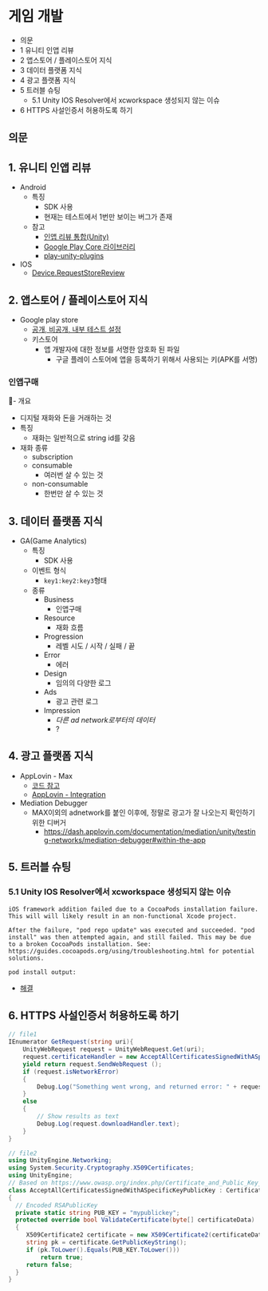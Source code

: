 # 게임 개발

- 의문
- 1 유니티 인앱 리뷰
- 2 앱스토어 / 플레이스토어 지식
- 3 데이터 플랫폼 지식
- 4 광고 플랫폼 지식
- 5 트러블 슈팅
  - 5.1 Unity IOS Resolver에서 xcworkspace 생성되지 않는 이슈
- 6 HTTPS 사설인증서 허용하도록 하기

## 의문

## 1. 유니티 인앱 리뷰

- Android
  - 특징
    - SDK 사용
    - 현재는 테스트에서 1번만 보이는 버그가 존재
  - 참고
    - [인앱 리뷰 통합(Unity)](https://developer.android.com/guide/playcore/in-app-review/unity?hl=ko)
    - [Google Play Core 라이브러리](https://developer.android.com/guide/playcore?hl=ko#unity)
    - [play-unity-plugins](https://github.com/google/play-unity-plugins/releases)
- IOS
  - [Device.RequestStoreReview](https://docs.unity3d.com/ScriptReference/iOS.Device.RequestStoreReview.html)

## 2. 앱스토어 / 플레이스토어 지식

- Google play store
  - [공개, 비공개, 내부 테스트 설정](https://support.google.com/googleplay/android-developer/answer/9845334?hl=ko)
  - 키스토어
    - 앱 개발자에 대한 정보를 서명한 암호화 된 파일
      - 구글 플레이 스토어에 앱을 등록하기 위해서 사용되는 키(APK를 서명)

### 인앱구매

- 개요
  - 디지털 재화와 돈을 거래하는 것
- 특징
  - 재화는 일반적으로 string id를 갖음
- 재화 종류
  - subscription
  - consumable
    - 여러번 살 수 있는 것
  - non-consumable
    - 한번만 살 수 있는 것

## 3. 데이터 플랫폼 지식

- GA(Game Analytics)
  - 특징
    - SDK 사용
  - 이벤트 형식
    - `key1:key2:key3`형태
  - 종류
    - Business
      - 인앱구매
    - Resource
      - 재화 흐름
    - Progression
      - 레벨 시도 / 시작 / 실패 / 끝
    - Error
      - 에러
    - Design
      - 임의의 다양한 로그
    - Ads
      - 광고 관련 로그
    - Impression
      - *다른 ad network로부터의 데이터*
      - ?

## 4. 광고 플랫폼 지식

- AppLovin - Max
  - [코드 참고](https://github.com/AppLovin/AppLovin-MAX-Unity-Plugin/blob/master/DemoApp/Assets/Scripts/HomeScreen.cs)
  - [AppLovin - Integration](https://dash.applovin.com/documentation/mediation/unity/getting-started/integration)
- Mediation Debugger
  - MAX이외의 adnetwork를 붙인 이후에, 정말로 광고가 잘 나오는지 확인하기 위한 디버거
    - https://dash.applovin.com/documentation/mediation/unity/testing-networks/mediation-debugger#within-the-app

## 5. 트러블 슈팅

### 5.1 Unity IOS Resolver에서 xcworkspace 생성되지 않는 이슈

```
iOS framework addition failed due to a CocoaPods installation failure. This will will likely result in an non-functional Xcode project.

After the failure, "pod repo update" was executed and succeeded. "pod install" was then attempted again, and still failed. This may be due to a broken CocoaPods installation. See: https://guides.cocoapods.org/using/troubleshooting.html for potential solutions.

pod install output:
```

- [해결](https://phillip5094.github.io/ios/unity/Unity-iOS-Resolver%EC%97%90%EC%84%9C-xcworkspace-%EC%83%9D%EC%84%B1%EB%90%98%EC%A7%80-%EC%95%8A%EB%8A%94-%EC%9D%B4%EC%8A%88/)

## 6. HTTPS 사설인증서 허용하도록 하기

```cs
// file1
IEnumerator GetRequest(string uri){
    UnityWebRequest request = UnityWebRequest.Get(uri);
    request.certificateHandler = new AcceptAllCertificatesSignedWithASpecificKeyPublicKey();
    yield return request.SendWebRequest ();
    if (request.isNetworkError)
    {
        Debug.Log("Something went wrong, and returned error: " + request.error);
    }
    else
    {
        // Show results as text
        Debug.Log(request.downloadHandler.text);
    }
}

// file2
using UnityEngine.Networking;
using System.Security.Cryptography.X509Certificates;
using UnityEngine;
// Based on https://www.owasp.org/index.php/Certificate_and_Public_Key_Pinning#.Net
class AcceptAllCertificatesSignedWithASpecificKeyPublicKey : CertificateHandler
{
  // Encoded RSAPublicKey
  private static string PUB_KEY = "mypublickey";
  protected override bool ValidateCertificate(byte[] certificateData)
  {
     X509Certificate2 certificate = new X509Certificate2(certificateData);
     string pk = certificate.GetPublicKeyString();
     if (pk.ToLower().Equals(PUB_KEY.ToLower()))
         return true;
     return false;
  }
}
```
